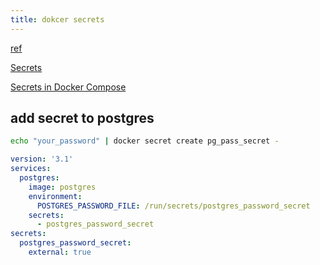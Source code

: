 ```yaml
---
title: dokcer secrets
---
```


[ref](https://spacelift.io/blog/docker-secrets)

[Secrets](https://docs.docker.com/compose/compose-file/09-secrets/)

[Secrets in Docker Compose](https://docs.docker.com/compose/use-secrets/)

## add secret to postgres

```bash
echo "your_password" | docker secret create pg_pass_secret -
```

```yaml
version: '3.1'
services:
  postgres:
    image: postgres
    environment:
      POSTGRES_PASSWORD_FILE: /run/secrets/postgres_password_secret
    secrets:
      - postgres_password_secret
secrets:
  postgres_password_secret:
    external: true
```
